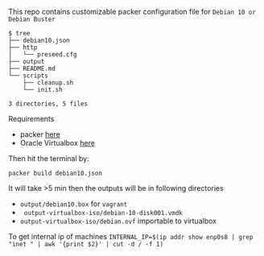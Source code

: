 This repo contains customizable packer configuration file for `Debian 10 or Debian Buster`



```
$ tree
├── debian10.json
├── http
│   └── preseed.cfg
├── output
├── README.md
└── scripts
    ├── cleanup.sh
    └── init.sh

3 directories, 5 files

```
Requirements
* packer [here](https://www.packer.io/)
* Oracle Virtualbox [here](https://www.virtualbox.org/)

Then hit the terminal by:
```
packer build debian10.json
```
It will take >5 min then the outputs will be in following directories
* `output/debian10.box` for `vagrant`
* ` output-virtualbox-iso/debian-10-disk001.vmdk`
* ` output-virtualbox-iso/debian.ovf ` importable to virtualbox

To get internal ip of machines
`INTERNAL_IP=$(ip addr show enp0s8 | grep "inet " | awk '{print $2}' | cut -d / -f 1)`
